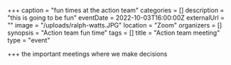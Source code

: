 +++
caption = "fun times at the action team"
categories = []
description = "this is going to be fun"
eventDate = 2022-10-03T16:00:00Z
externalUrl = ""
image = "/uploads/ralph-watts.JPG"
location = "Zoom"
organizers = []
synopsis = "Action team fun time"
tags = []
title = "Action team meeting"
type = "event"

+++
the important meetings where we make decisions

